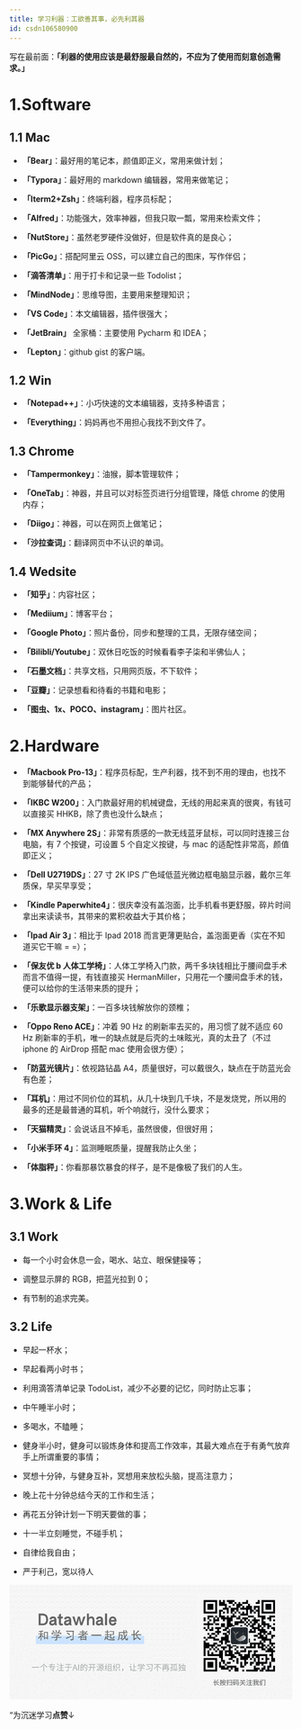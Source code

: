 ```yaml
---
title: 学习利器：工欲善其事，必先利其器
id: csdn106580900
---
```


写在最前面：**「利器的使用应该是最舒服最自然的，不应为了使用而刻意创造需求。」**

# 1.Software

## 1.1 Mac

*   **「Bear」**：最好用的笔记本，颜值即正义，常用来做计划；

*   **「Typora」**：最好用的 markdown 编辑器，常用来做笔记；

*   **「Iterm2+Zsh」**：终端利器，程序员标配；

*   **「Alfred」**：功能强大，效率神器，但我只取一瓢，常用来检索文件；

*   **「NutStore」**：虽然老罗硬件没做好，但是软件真的是良心；

*   **「PicGo」**：搭配阿里云 OSS，可以建立自己的图床，写作伴侣；

*   **「滴答清单」**：用于打卡和记录一些 Todolist；

*   **「MindNode」**：思维导图，主要用来整理知识；

*   **「VS Code」**：本文编辑器，插件很强大；

*   **「JetBrain」** 全家桶：主要使用 Pycharm 和 IDEA；

*   **「Lepton」**：github gist 的客户端。

## 1.2 Win

*   **「Notepad++」**：小巧快速的文本编辑器，支持多种语言；

*   **「Everything」**：妈妈再也不用担心我找不到文件了。

## 1.3 Chrome

*   **「Tampermonkey」**：油猴，脚本管理软件；

*   **「OneTab」**：神器，并且可以对标签页进行分组管理，降低 chrome 的使用内存；

*   **「Diigo」**：神器，可以在网页上做笔记；

*   **「沙拉查词」**：翻译网页中不认识的单词。

## 1.4 Wedsite

*   **「知乎」**：内容社区；

*   **「Mediium」**：博客平台；

*   **「Google Photo」**：照片备份，同步和整理的工具，无限存储空间；

*   **「Bilibli/Youtube」**：双休日吃饭的时候看看李子柒和半佛仙人；

*   **「石墨文档」**：共享文档，只用网页版，不下软件；

*   **「豆瓣」**：记录想看和待看的书籍和电影；

*   **「图虫、1x、POCO、instagram」**：图片社区。

# 2.Hardware

*   **「Macbook Pro-13」**：程序员标配，生产利器，找不到不用的理由，也找不到能够替代的产品；

*   **「IKBC W200」**：入门款最好用的机械键盘，无线的用起来真的很爽，有钱可以直接买 HHKB，除了贵也没什么缺点；

*   **「MX Anywhere 2S」**：非常有质感的一款无线蓝牙鼠标，可以同时连接三台电脑，有 7 个按键，可设置 5 个自定义按键，与 mac 的适配性非常高，颜值即正义；

*   **「Dell U2719DS」**：27 寸 2K IPS 广色域低蓝光微边框电脑显示器，戴尔三年质保，早买早享受；

*   **「Kindle Paperwhite4」**：很庆幸没有盖泡面，比手机看书更舒服，碎片时间拿出来读读书，其带来的累积收益大于其价格；

*   **「Ipad Air 3」**：相比于 Ipad 2018 而言更薄更贴合，盖泡面更香（实在不知道买它干嘛 = =）；

*   **「保友优 b 人体工学椅」**：人体工学椅入门款，两千多块钱相比于腰间盘手术而言不值得一提，有钱直接买 HermanMiller，只用花一个腰间盘手术的钱，便可以给你的生活带来质的提升；

*   **「乐歌显示器支架」**：一百多块钱解放你的颈椎；

*   **「Oppo Reno ACE」**：冲着 90 Hz 的刷新率去买的，用习惯了就不适应 60 Hz 刷新率的手机，唯一的缺点就是后壳的土味眩光，真的太丑了（不过 iphone 的 AirDrop 搭配 mac 使用会很方便）；

*   **「防蓝光镜片」**：依视路钻晶 A4，质量很好，可以戴很久，缺点在于防蓝光会有色差；

*   **「耳机」**：用过不同价位的耳机，从几十块到几千块，不是发烧党，所以用的最多的还是最普通的耳机，听个响就行，没什么要求；

*   **「天猫精灵」**：会说话且不掉毛，虽然很傻，但很好用；

*   **「小米手环 4」**：监测睡眠质量，提醒我防止久坐；

*   **「体脂秤」**：你看那暴饮暴食的样子，是不是像极了我们的人生。

# 3.Work & Life

## 3.1 Work

*   每一个小时会休息一会，喝水、站立、眼保健操等；

*   调整显示屏的 RGB，把蓝光拉到 0；

*   有节制的追求完美。

## 3.2 Life

*   早起一杯水；

*   早起看两小时书；

*   利用滴答清单记录 TodoList，减少不必要的记忆，同时防止忘事；

*   中午睡半小时；

*   多喝水，不瞌睡；

*   健身半小时，健身可以锻炼身体和提高工作效率，其最大难点在于有勇气放弃手上所谓重要的事情；

*   冥想十分钟，与健身互补，冥想用来放松头脑，提高注意力；

*   晚上花十分钟总结今天的工作和生活；

*   再花五分钟计划一下明天要做的事；

*   十一半立刻睡觉，不碰手机；

*   自律给我自由；

*   严于利己，宽以待人

![](../img/ac1260bd6d55ebcd4401293b8b1ef5ff.png)

“为沉迷学习**点赞**↓